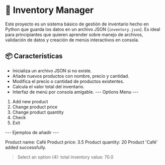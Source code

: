 # 🧾 Inventory Manager

Este proyecto es un sistema básico de gestión de inventario hecho en Python que guarda los datos en un archivo JSON (`inventory.json`). Es ideal para principiantes que quieren aprender sobre manejo de archivos, validación de datos y creación de menús interactivos en consola.

## 📦 Características

- Inicializa un archivo JSON si no existe.
- Añade nuevos productos con nombre, precio y cantidad.
- Modifica el precio o cantidad de productos existentes.
- Calcula el valor total del inventario.
- Interfaz de menú por consola amigable.
--- Options Menu ---
1. Add new product
2. Change product price
3. Change product quantity
4. Check
5. Exit

--- Ejemplos de añadir ---

Product name: Café
Product price: 3.5
Product quantity: 20
Product 'Café' added successfully.

> Select an option (4):
total inventory value: 70.0
